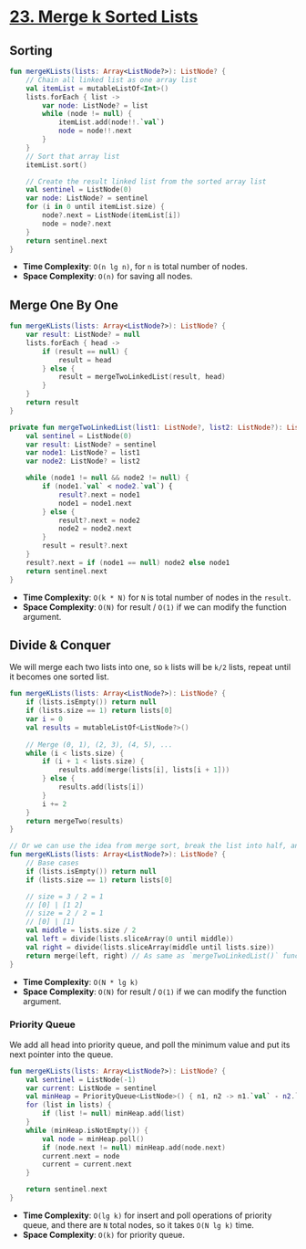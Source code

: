# [23. Merge k Sorted Lists](https://leetcode.com/problems/merge-k-sorted-lists/)

## Sorting
```kotlin
fun mergeKLists(lists: Array<ListNode?>): ListNode? {
    // Chain all linked list as one array list
    val itemList = mutableListOf<Int>()
    lists.forEach { list -> 
        var node: ListNode? = list
        while (node != null) {
            itemList.add(node!!.`val`)
            node = node!!.next
        }
    }
    // Sort that array list
    itemList.sort()

    // Create the result linked list from the sorted array list
    val sentinel = ListNode(0)
    var node: ListNode? = sentinel
    for (i in 0 until itemList.size) {
        node?.next = ListNode(itemList[i])
        node = node?.next
    }
    return sentinel.next
}
```

* **Time Complexity**: `O(n lg n)`, for `n` is total number of nodes.
* **Space Complexity**: `O(n)` for saving all nodes.

## Merge One By One
```kotlin
fun mergeKLists(lists: Array<ListNode?>): ListNode? {
    var result: ListNode? = null
    lists.forEach { head ->
        if (result == null) {
            result = head
        } else {
            result = mergeTwoLinkedList(result, head)
        }
    }
    return result
}

private fun mergeTwoLinkedList(list1: ListNode?, list2: ListNode?): ListNode? {
    val sentinel = ListNode(0)
    var result: ListNode? = sentinel
    var node1: ListNode? = list1
    var node2: ListNode? = list2

    while (node1 != null && node2 != null) {
        if (node1.`val` < node2.`val`) {
            result?.next = node1
            node1 = node1.next
        } else {
            result?.next = node2
            node2 = node2.next
        }
        result = result?.next
    }
    result?.next = if (node1 == null) node2 else node1
    return sentinel.next
}
```
* **Time Complexity**: `O(k * N)` for `N` is total number of nodes in the `result`.
* **Space Complexity**: `O(N)` for result / `O(1)` if we can modify the function argument.

## Divide & Conquer
We will merge each two lists into one, so `k` lists will be `k/2` lists, repeat until it becomes one sorted list.
```kotlin
fun mergeKLists(lists: Array<ListNode?>): ListNode? {
    if (lists.isEmpty()) return null
    if (lists.size == 1) return lists[0]
    var i = 0
    val results = mutableListOf<ListNode?>()
    
    // Merge (0, 1), (2, 3), (4, 5), ...
    while (i < lists.size) {
        if (i + 1 < lists.size) {
            results.add(merge(lists[i], lists[i + 1]))
        } else {
            results.add(lists[i])
        }
        i += 2
    }
    return mergeTwo(results)
}

// Or we can use the idea from merge sort, break the list into half, and merge them
fun mergeKLists(lists: Array<ListNode?>): ListNode? {
    // Base cases
    if (lists.isEmpty()) return null
    if (lists.size == 1) return lists[0]

    // size = 3 / 2 = 1
    // [0] | [1 2]
    // size = 2 / 2 = 1
    // [0] | [1] 
    val middle = lists.size / 2
    val left = divide(lists.sliceArray(0 until middle))
    val right = divide(lists.sliceArray(middle until lists.size))
    return merge(left, right) // As same as `mergeTwoLinkedList()` function
}
```

* **Time Complexity**: `O(N * lg k)`
* **Space Complexity**: `O(N)` for result / `O(1)` if we can modify the function argument.

### Priority Queue
We add all head into priority queue, and poll the minimum value and put its next pointer into the queue.

```kotlin
fun mergeKLists(lists: Array<ListNode?>): ListNode? {
    val sentinel = ListNode(-1)
    var current: ListNode = sentinel
    val minHeap = PriorityQueue<ListNode>() { n1, n2 -> n1.`val` - n2.`val` }
    for (list in lists) {
        if (list != null) minHeap.add(list)
    }
    while (minHeap.isNotEmpty()) {
        val node = minHeap.poll()
        if (node.next != null) minHeap.add(node.next)
        current.next = node
        current = current.next
    }

    return sentinel.next
}
```
* **Time Complexity**: `O(lg k)` for insert and poll operations of priority queue, and there are `N` total nodes, so it takes `O(N lg k)` time.
* **Space Complexity**: `O(k)` for priority queue.